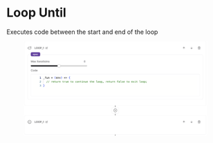 # Loop Until

Executes code between the start and end of the loop

<figure><img src="../../../.gitbook/assets/Screenshot 2023-07-24 at 4.34.40 PM.png" alt=""><figcaption></figcaption></figure>
